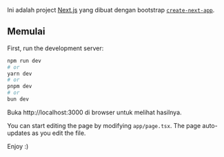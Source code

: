 Ini adalah project [Next.js](https://nextjs.org) yang dibuat dengan bootstrap [`create-next-app`](https://nextjs.org/docs/app/api-reference/cli/create-next-app).

## Memulai

First, run the development server:

```bash
npm run dev
# or
yarn dev
# or
pnpm dev
# or
bun dev
```

Buka http://localhost:3000 di browser untuk melihat hasilnya.

You can start editing the page by modifying `app/page.tsx`. The page auto-updates as you edit the file.

Enjoy :)
